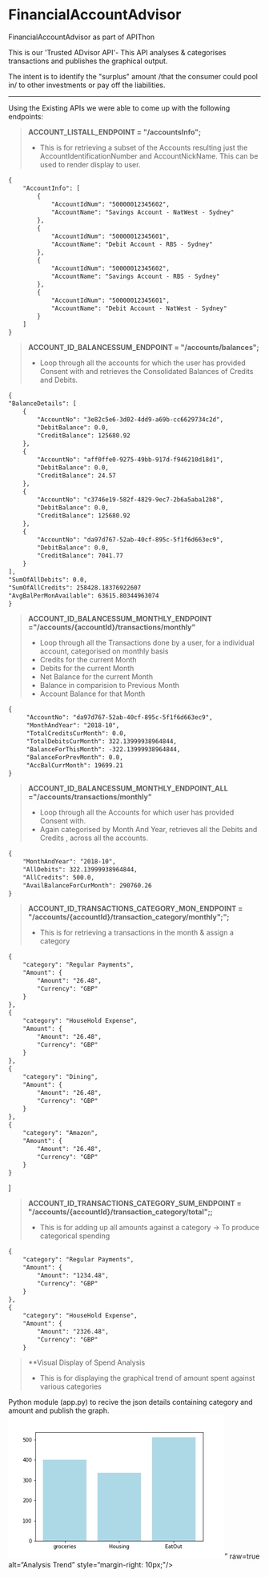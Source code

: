 # FinancialAccountAdvisor
FinancialAccountAdvisor as part of APIThon

This is our  'Trusted ADvisor API'- This API analyses  & categorises transactions and publishes the graphical output.

The intent is to identify the "surplus" amount /that the consumer could pool in/ to other investments or pay off the liabilities.
****
Using the Existing APIs we were able to come up with the following endpoints:

>**ACCOUNT_LISTALL_ENDPOINT = "/accountsInfo";**
>-  This is for retrieving a subset of the Accounts resulting just the AccountIdentificationNumber and AccountNickName. This can be used to render display to user.

    {
        "AccountInfo": [
            {
                "AccountIdNum": "50000012345602",
                "AccountName": "Savings Account - NatWest - Sydney"
            },
            {
                "AccountIdNum": "50000012345601",
                "AccountName": "Debit Account - RBS - Sydney"
            },
            {
                "AccountIdNum": "50000012345602",
                "AccountName": "Savings Account - RBS - Sydney"
            },
            {
                "AccountIdNum": "50000012345601",
                "AccountName": "Debit Account - NatWest - Sydney"
            }
        ]
    }

>**ACCOUNT_ID_BALANCESSUM_ENDPOINT = "/accounts/balances";**
>
>- Loop through all the accounts for which the user has provided Consent with and retrieves the Consolidated Balances of Credits and Debits.

    {
    "BalanceDetails": [
        {
            "AccountNo": "3e82c5e6-3d02-4dd9-a69b-cc6629734c2d",
            "DebitBalance": 0.0,
            "CreditBalance": 125680.92
        },
        {
            "AccountNo": "aff0ffe0-9275-49bb-917d-f946210d18d1",
            "DebitBalance": 0.0,
            "CreditBalance": 24.57
        },
        {
            "AccountNo": "c3746e19-582f-4829-9ec7-2b6a5aba12b8",
            "DebitBalance": 0.0,
            "CreditBalance": 125680.92
        },
        {
            "AccountNo": "da97d767-52ab-40cf-895c-5f1f6d663ec9",
            "DebitBalance": 0.0,
            "CreditBalance": 7041.77
        }
    ],
    "SumOfAllDebits": 0.0,
    "SumOfAllCredits": 258428.18376922607
    "AvgBalPerMonAvailable": 63615.80344963074
    }


>**ACCOUNT_ID_BALANCESSUM_MONTHLY_ENDPOINT ="/accounts/{accountId}/transactions/monthly"** 
>- Loop through all the Transactions done by a user, for a individual account, categorised on  monthly basis 
>- Credits for the current Month
>- Debits for the current Month
>- Net Balance for the current Month
>- Balance in comparision to Previous Month
>- Account Balance for that Month

    {
         "AccountNo": "da97d767-52ab-40cf-895c-5f1f6d663ec9",
         "MonthAndYear": "2018-10",
         "TotalCreditsCurMonth": 0.0,
         "TotalDebitsCurMonth": 322.13999938964844,
         "BalanceForThisMonth": -322.13999938964844,
         "BalanceForPrevMonth": 0.0,
         "AccBalCurrMonth": 19699.21
    }

>**ACCOUNT_ID_BALANCESSUM_MONTHLY_ENDPOINT_ALL ="/accounts/transactions/monthly"**
>- Loop through all the Accounts for which user has provided Consent with.
>- Again categorised by Month And Year, retrieves all the Debits and Credits , across all the accounts.

    {
        "MonthAndYear": "2018-10",
        "AllDebits": 322.13999938964844,
        "AllCredits": 500.0,
        "AvailBalanceForCurMonth": 290760.26
    }

>**ACCOUNT_ID_TRANSACTIONS_CATEGORY_MON_ENDPOINT = "/accounts/{accountId}/transaction_category/monthly";";**
>-  This is for retrieving a transactions in the month & assign a category
   
    {
        "category": "Regular Payments",
        "Amount": {
            "Amount": "26.48",
            "Currency": "GBP"
        }
    },
    {
        "category": "HouseHold Expense",
        "Amount": {
            "Amount": "26.48",
            "Currency": "GBP"
        }
    },
    {
        "category": "Dining",
        "Amount": {
            "Amount": "26.48",
            "Currency": "GBP"
        }
    },
    {
        "category": "Amazon",
        "Amount": {
            "Amount": "26.48",
            "Currency": "GBP"
        }
    }
]
>**ACCOUNT_ID_TRANSACTIONS_CATEGORY_SUM_ENDPOINT = "/accounts/{accountId}/transaction_category/total";;**
>-  This is for adding up all amounts against a category -> To produce categorical spending
   
    {
        "category": "Regular Payments",
        "Amount": {
            "Amount": "1234.48",
            "Currency": "GBP"
        }
    },
    {
        "category": "HouseHold Expense",
        "Amount": {
            "Amount": "2326.48",
            "Currency": "GBP"
        }
        
>**Visual Display of Spend Analysis 
>-  This is for displaying the graphical trend of amount spent against various categories

  Python module (app.py) to recive the json details containing category and amount and publish the graph.
  <img src="./books_read.jpg">” raw=true alt=“Analysis Trend” style=“margin-right: 10px;"/>
